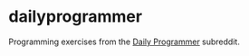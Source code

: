 # dailyprogrammer

Programming exercises from the [Daily Programmer](https://www.reddit.com/r/dailyprogrammer/) subreddit.
